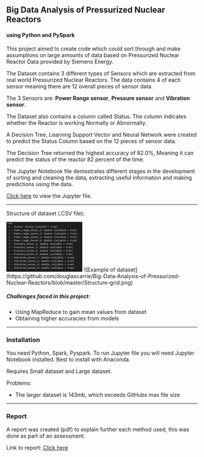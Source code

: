 ## Big Data Analysis of Pressurized Nuclear Reactors

#### using Python and PySpark



This project aimed to create code which could sort through and make assumptions on large amounts of data based on Pressurized Nuclear Reactor 
Data provided by Siemens Energy.

The Dataset contains 3 different types of Sensors which are extracted from real world Pressurized Nuclear Reactors.
The data contains 4 of each sensor meaning there are 12 overall pieces of sensor data.

The 3 Sensors are: **Power Range sensor**, **Pressure sensor** and **Vibration sensor**.

The Dataset also contains a column called Status. The column indicates whether the Reactor is working Normally or Abnormally.

A Decision Tree, Learning Support Vector and Neural Network were created to predict the Status Column based on the 12 pieces of sensor data.

The Decision Tree returned the highest accuracy of 82.0%, Meaning it can predict the status of the reactor 82 percent of the time. 



The Jupyter Notebook file demostrates different stages in the development of sorting and cleaning the data, extracting useful information 
and making predictions using the data.




[Click here](https://github.com/douglascarrie/Big-Data-Analysis-of-Pressurized-Nuclear-Reactors/blob/master/Big%20Data%20analysis.pdf) to view the Jupyter file.
<br>

---

Structure of dataset (.CSV file):


<img src="https://github.com/douglascarrie/Big-Data-Analysis-of-Pressurized-Nuclear-Reactors/blob/master/Structure.png" alt="Example of structure" width="200"/>
![Example of dataset](https://github.com/douglascarrie/Big-Data-Analysis-of-Pressurized-Nuclear-Reactors/blob/master/Structure-grid.png)

##### Challenges faced in this project: 
- Using MapReduce to gain mean values from dataset 
- Obtaining higher accuracies from models


---
### Installation

You need Python, Spark, Pyspark. To run Jupyter file you will need Jupyter Notebook installed. 
Best to install with Anaconda.

Requires Small dataset and Large dataset.

Problems: 
- The larger dataset is 143mb, which exceeds GitHubs max file size

---

### Report

A report was created (pdf) to explain further each method used, this was done as part of an assessment.

Link to report: [Click here](https://github.com/douglascarrie/Big-Data-Analysis-of-Pressurized-Nuclear-Reactors/blob/master/Big%20Data%20analysis.pdf)


